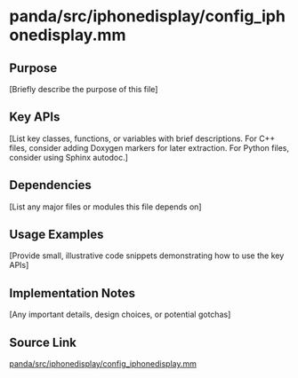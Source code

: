# panda/src/iphonedisplay/config_iphonedisplay.mm

## Purpose
[Briefly describe the purpose of this file]

## Key APIs
[List key classes, functions, or variables with brief descriptions.
For C++ files, consider adding Doxygen markers for later extraction.
For Python files, consider using Sphinx autodoc.]

## Dependencies
[List any major files or modules this file depends on]

## Usage Examples
[Provide small, illustrative code snippets demonstrating how to use the key APIs]

## Implementation Notes
[Any important details, design choices, or potential gotchas]

## Source Link
[panda/src/iphonedisplay/config_iphonedisplay.mm](link_to_source_repository/panda/src/iphonedisplay/config_iphonedisplay.mm)
